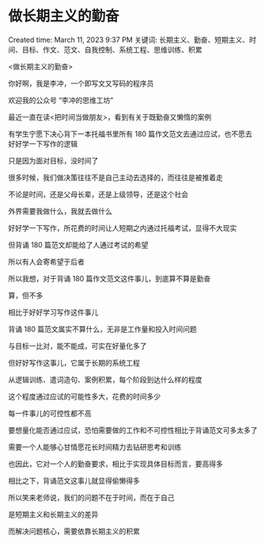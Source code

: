 # 做长期主义的勤奋

Created time: March 11, 2023 9:37 PM
关键词: 长期主义、勤奋、短期主义、时间、目标、作文、范文、自我控制、系统工程、思维训练、积累

<做长期主义的勤奋>

你好啊，我是李冲，一个即写文又写码的程序员

欢迎我的公众号 “李冲的思维工坊”

最近一直在读<把时间当做朋友>，看到有关于既勤奋又懒惰的案例

有学生宁愿下决心背下一本托福书里所有 180 篇作文范文去通过应试，也不愿去好好学一下写作的逻辑

只是因为面对目标，没时间了

很多时候，我们做决策往往不是自己主动去选择的，而往往是被推着走

不论是时间，还是父母长辈，还是上级领导，还是这个社会

外界需要我做什么，我就去做什么

好好学一下写作，所花费的时间让人短期之内通过托福考试，显得不大现实

但背诵 180 篇范文却能给了人通过考试的希望

所以有人会寄希望于后者

所以我想，对于背诵 180 篇作文范文这件事儿，到底算不算是勤奋

算，但不多

相比于好好学习写作这件事儿

背诵 180 篇范文属实不算什么，无非是工作量和投入时间问题

与目标一比对，能不能成，可实在好量化多了

但好好写作这事儿，它属于长期的系统工程

从逻辑训练、遣词造句、案例积累，每个阶段到达什么样的程度

这个程度通过应试的可能性多大，花费的时间多少

每一件事儿的可控性都不高

要想量化能否通过应试，恐怕需要做的工作和不可控性相比于背诵范文可多太多了

需要一个人能够心甘情愿花长时间精力去钻研思考和训练

也因此，它对一个人的勤奋要求，相比于实现具体目标而言，要高得多

相比之下，背诵范文这事儿就显得偷懒得多

所以笑来老师说，我们的问题不在于时间，而在于自己

是短期主义和长期主义的差异

而解决问题核心，需要依靠长期主义的积累